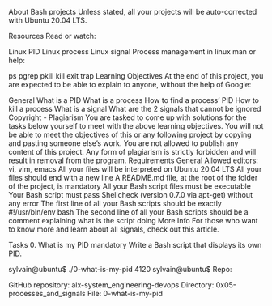 About Bash projects Unless stated, all your projects will be auto-corrected with Ubuntu 20.04 LTS.

Resources Read or watch:

Linux PID Linux process Linux signal Process management in linux man or help:

ps pgrep pkill kill exit trap Learning Objectives At the end of this project, you are expected to be able to explain to anyone, without the help of Google:

General What is a PID What is a process How to find a process’ PID How to kill a process What is a signal What are the 2 signals that cannot be ignored Copyright - Plagiarism You are tasked to come up with solutions for the tasks below yourself to meet with the above learning objectives. You will not be able to meet the objectives of this or any following project by copying and pasting someone else’s work. You are not allowed to publish any content of this project. Any form of plagiarism is strictly forbidden and will result in removal from the program. Requirements General Allowed editors: vi, vim, emacs All your files will be interpreted on Ubuntu 20.04 LTS All your files should end with a new line A README.md file, at the root of the folder of the project, is mandatory All your Bash script files must be executable Your Bash script must pass Shellcheck (version 0.7.0 via apt-get) without any error The first line of all your Bash scripts should be exactly #!/usr/bin/env bash The second line of all your Bash scripts should be a comment explaining what is the script doing More Info For those who want to know more and learn about all signals, check out this article.

Tasks 0. What is my PID mandatory Write a Bash script that displays its own PID.

sylvain@ubuntu$ ./0-what-is-my-pid 4120 sylvain@ubuntu$ Repo:

GitHub repository: alx-system_engineering-devops Directory: 0x05-processes_and_signals File: 0-what-is-my-pid
